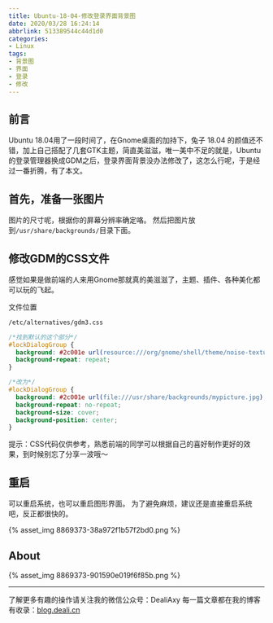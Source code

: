 ```yaml
---
title: Ubuntu-18-04-修改登录界面背景图
date: 2020/03/28 16:24:14
abbrlink: 513389544c44d1d0
categories:
- Linux
tags:
- 背景图
- 界面
- 登录
- 修改
---
```

## 前言
Ubuntu 18.04用了一段时间了，在Gnome桌面的加持下，兔子 18.04 的颜值还不错，加上自己搭配了几套GTK主题，简直美滋滋，唯一美中不足的就是，Ubuntu的登录管理器换成GDM之后，登录界面背景没办法修改了，这怎么行呢，于是经过一番折腾，有了本文。

## 首先，准备一张图片
图片的尺寸呢，根据你的屏幕分辨率确定咯。
然后把图片放到`/usr/share/backgrounds/`目录下面。

## 修改GDM的CSS文件
感觉如果是做前端的人来用Gnome那就真的美滋滋了，主题、插件、各种美化都可以玩的飞起。

文件位置
```bash
/etc/alternatives/gdm3.css
```

```css
/*找到默认的这个部分*/
#lockDialogGroup {
  background: #2c001e url(resource:///org/gnome/shell/theme/noise-texture.png);
  background-repeat: repeat; 
}

/*改为*/
#lockDialogGroup {
  background: #2c001e url(file:///usr/share/backgrounds/mypicture.jpg);         
  background-repeat: no-repeat;
  background-size: cover;
  background-position: center; 
}
```

提示：CSS代码仅供参考，熟悉前端的同学可以根据自己的喜好制作更好的效果，到时候别忘了分享一波哦～

## 重启
可以重启系统，也可以重启图形界面。
为了避免麻烦，建议还是直接重启系统吧，反正都很快的。

{% asset_img 8869373-38a972f1b57f2bd0.png %}



## About
{% asset_img 8869373-901590e019f6f85b.png %}

---------------
了解更多有趣的操作请关注我的微信公众号：DealiAxy
每一篇文章都在我的博客有收录：[blog.deali.cn](http://blog.deali.cn)
